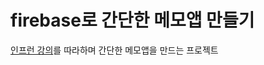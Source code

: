 # firebase로 간단한 메모앱 만들기
[인프런 강의](https://www.inflearn.com/course-status-2/)를 따라하며 간단한 메모앱을 만드는 프로젝트
